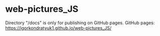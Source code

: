 # web-pictures_JS
Directory "/docs" is only for publishing on GitHub pages.
GitHub pages: https://igorkondratyuk1.github.io/web-pictures_JS/
